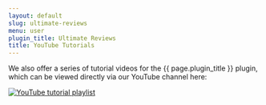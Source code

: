 ```yaml
---
layout: default
slug: ultimate-reviews
menu: user
plugin_title: Ultimate Reviews
title: YouTube Tutorials
---
```

We also offer a series of tutorial videos for the {{ page.plugin_title }} plugin, which can be viewed directly via our YouTube channel here: 

[![YouTube tutorial playlist](https://img.youtube.com/vi/IxM1mizhzek/0.jpg)](https://www.youtube.com/watch?v=IxM1mizhzek&list=PLEndQUuhlvSpw3HQakJHj4G0F0Gyc-CtU)